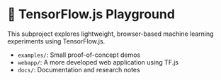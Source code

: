 # 🤖 TensorFlow.js Playground

This subproject explores lightweight, browser-based machine learning experiments using TensorFlow.js.

- `examples/`: Small proof-of-concept demos
- `webapp/`: A more developed web application using TF.js
- `docs/`: Documentation and research notes
